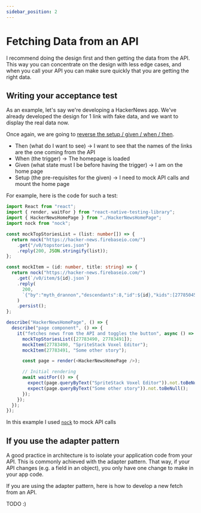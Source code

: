 ```yaml
---
sidebar_position: 2
---
```


# Fetching Data from an API

I recommend doing the design first and then getting the data from the API. This way you can concentrate on the design with less edge cases, and when you call your API you can make sure quickly that you are getting the right data.

## Writing your acceptance test

As an example, let's say we're developing a HackerNews app.
We've already developed the design for 1 link with fake data, and we want to display the real data now.

Once again, we are going to [reverse the setup / given / when / then](../tdd-intro/getting-started#figure-out-what-to-test).

- Then (what do I want to see) -> I want to see that the names of the links are the one coming from the API
- When (the trigger) -> The homepage is loaded
- Given (what state must I be before having the trigger) -> I am on the home page
- Setup (the pre-requisites for the given) -> I need to mock API calls and mount the home page

For example, here is the code for such a test:

```typescript
import React from "react";
import { render, waitFor } from "react-native-testing-library";
import { HackerNewsHomePage } from "./HackerNewsHomePage";
import nock from "nock";

const mockTopStoriesList = (list: number[]) => {
  return nock("https://hacker-news.firebaseio.com/")
    .get("/v0/topstories.json")
    .reply(200, JSON.stringify(list));
};

const mockItem = (id: number, title: string) => {
  return nock("https://hacker-news.firebaseio.com/")
    .get(`/v0/item/${id}.json`)
    .reply(
      200,
      `{"by":"myth_drannon","descendants":8,"id":${id},"kids":[27785045,27784442,27784809,27784937,27784749,27783786],"score":101,"time":1625837604,"title":"${title}","type":"story","url":"https://spritestack.io/"}`
    )
    .persist();
};

describe("HackerNewsHomePage", () => {
  describe("page component", () => {
    it("fetches news from the API and toggles the button", async () => {
      mockTopStoriesList([27783490, 27783491]);
      mockItem(27783490, "SpriteStack Voxel Editor");
      mockItem(27783491, "Some other story");

      const page = render(<HackerNewsHomePage />);

      // Initial rendering
      await waitFor(() => {
        expect(page.queryByText("SpriteStack Voxel Editor")).not.toBeNull();
        expect(page.queryByText("Some other story")).not.toBeNull();
      });
    });
  });
});
```

In this example I used [`nock`](https://github.com/nock/nock) to mock API calls

## If you use the adapter pattern

A good practice in architecture is to isolate your application code from your API. This is commonly achieved with the adapter pattern. That way, if your API changes (e.g. a field in an object), you only have one change to make in your app code.

If you are using the adapter pattern, here is how to develop a new fetch from an API.

TODO :)
